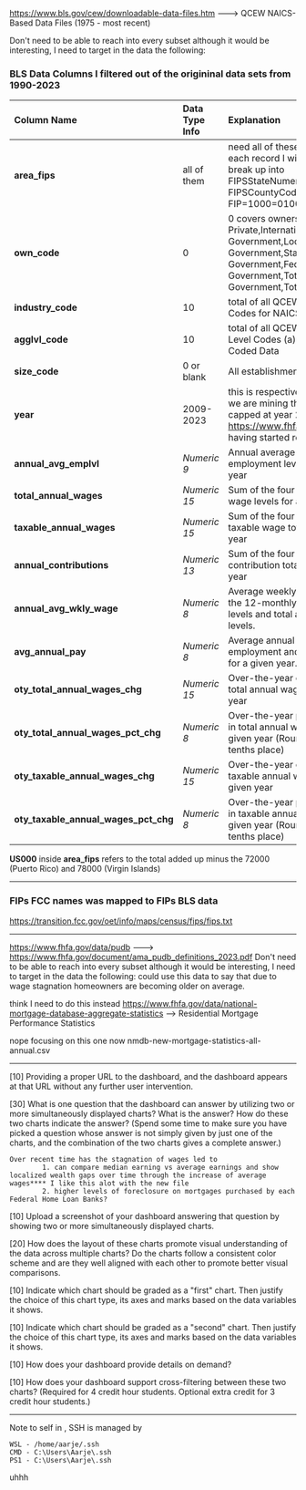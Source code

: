 



https://www.bls.gov/cew/downloadable-data-files.htm ---> QCEW NAICS-Based Data Files (1975 - most recent)


Don't need to be able to reach into every subset although it would be interesting, I need to target in the data the following:

### BLS Data Columns I filtered out of the origininal data sets from 1990-2023
Column Name | Data Type Info | Explanation
| :------- | :------ | :--- |
| **area_fips**| all of them | need all of these along with each record I will target, need to break up into FIPSStateNumericCode and FIPSCountyCode. Ex FIP=1000=01000=Aalabama |
| **own_code**| 0 | 0 covers ownership for all Private,International Government,Local Government,State Government,Federal Government,Total Government,Total U.I. Covered 
| **industry_code**| 10|total of all QCEW Ownership Codes for NAICS Coded Data | 
| **agglvl_code**|  10|  total of all QCEW Aggregation Level Codes (a) for NAICS Coded Data | 
| **size_code**|  0 or blank| All establishment sizes |
| **year**|  2009-2023|  this is respective of each year we are mining the data for- capped at year 2009 due to https://www.fhfa.gov/data/pudb having started recording this |
| **annual_avg_emplvl** | *Numeric 9*| Annual average of monthly employment levels for a given year |
| **total_annual_wages** | *Numeric 15* | Sum of the four quarterly total wage levels for a given year |
| **taxable_annual_wages** | *Numeric 15* | Sum of the four quarterly total taxable wage totals for a given year |
| **annual_contributions** | *Numeric 13* | Sum of the four quarterly contribution totals for a given year
| **annual_avg_wkly_wage** | *Numeric 8* | Average weekly wage based on the 12-monthly employment levels and total annual wage levels.
| **avg_annual_pay** | *Numeric 8* | Average annual pay based on employment and wage levels for a given year.
| **oty_total_annual_wages_chg** | *Numeric 15* | Over-the-year change in the total annual wages for a given year
| **oty_total_annual_wages_pct_chg** | *Numeric 8* | Over-the-year percent change in total annual wages for a given year (Rounded to the tenths place)
| **oty_taxable_annual_wages_chg** |*Numeric 15* |Over-the-year change in taxable annual wages for a given year
| **oty_taxable_annual_wages_pct_chg**| *Numeric 8* |Over-the-year percent change in taxable annual wages for a given year (Rounded to the tenths place)|


**US000** inside **area_fips** refers to the total added up minus the 72000 (Puerto Rico) and 78000 (Virgin Islands)

--------------------------------------------------------------------------------------------------------------------------------------------------------------------------------------------------------------


### FIPs FCC names was mapped to FIPs BLS data
 https://transition.fcc.gov/oet/info/maps/census/fips/fips.txt 




--------------------------------------------------------------------------------------------------------------------------------------------------------------------------------------------------------------
https://www.fhfa.gov/data/pudb ---> https://www.fhfa.gov/document/ama_pudb_definitions_2023.pdf
Don't need to be able to reach into every subset although it would be interesting, I need to target in the data the following:
could use this data to say that due to wage stagnation homeowners are becoming older on average.


think I need to do this instead
https://www.fhfa.gov/data/national-mortgage-database-aggregate-statistics --> Res​idential Mort​gage Performance Statistics	




nope focusing on this one now
nmdb-new-mortgage-statistics-all-annual.csv




-------------------------------------------------------------------------------------------------------------------------------------------------------------------------------------------------------------- 





[10] Providing a proper URL to the dashboard, and the dashboard appears at that URL without any further user intervention.

[30] What is one question that the dashboard can answer by utilizing two or more simultaneously displayed charts? What is the answer? How do these two charts indicate the answer? (Spend some time to make sure you have picked a question whose answer is not simply given by just one of the charts, and the combination of the two charts gives a complete answer.)

	Over recent time has the stagnation of wages led to 
			1. can compare median earning vs average earnings and show localized wealth gaps over time through the increase of average wages**** I like this alot with the new file 
			2. higher levels of foreclosure on mortgages purchased by each Federal Home Loan Banks?

[10] Upload a screenshot of your dashboard answering that question by showing two or more simultaneously displayed charts.

[20] How does the layout of these charts promote visual understanding of the data across multiple charts? Do the charts follow a consistent color scheme and are they well aligned with each other to promote better visual comparisons.

[10] Indicate which chart should be graded as a "first" chart. Then justify the choice of this chart type, its axes and marks based on the data variables it shows.

[10] Indicate which chart should be graded as a "second" chart. Then justify the choice of this chart type, its axes and marks based on the data variables it shows.

[10] How does your dashboard provide details on demand?

[10] How does your dashboard support cross-filtering between these two charts?  (Required for 4 credit hour students. Optional extra credit for 3 credit hour students.)




















----------------------------------------------------------------------------------------------------------------------------------------
Note to self in , SSH is managed by
```
WSL - /home/aarje/.ssh 
CMD - C:\Users\Aarje\.ssh
PS1 - C:\Users\Aarje\.ssh
```
uhhh 